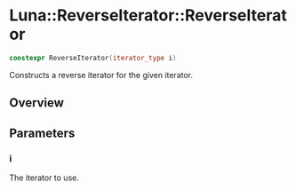 # Luna::ReverseIterator::ReverseIterator

```c++
constexpr ReverseIterator(iterator_type i)
```

Constructs a reverse iterator for the given iterator. 

## Overview


## Parameters
### i
The iterator to use. 

